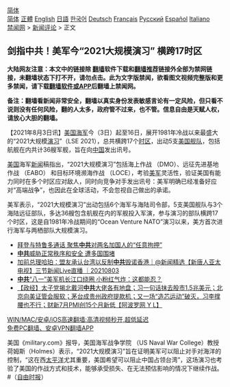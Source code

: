  <!-- 面包屑导航 --> <div class="breadcrumb"><!-- GTranslate: https://gtranslate.io/ -->  <div class="switcher notranslate">  <div class="selected">  <a href="#" onclick="return false;"> 简体</a>  </div>  <div class="option">  <a href="https://www.bannedbook.org" onclick="doGTranslate('zh-CN|zh-CN');jQuery('div.switcher div.selected a').html(jQuery(this).html());return false;" title="简体中文" class="nturl selected"> 简体</a>  <a href="https://www.bannedbook.org/zh-tw/" onclick="doGTranslate('zh-CN|zh-TW');jQuery('div.switcher div.selected a').html(jQuery(this).html());return false;" title="繁體中文" class="nturl"> 正體</a>  <a href="https://www.bannedbook.org/en/" onclick="doGTranslate('zh-CN|en');jQuery('div.switcher div.selected a').html(jQuery(this).html());return false;" title="English" class="nturl"> English</a>  <a href="https://www.bannedbook.org/ja/" onclick="doGTranslate('zh-CN|ja');jQuery('div.switcher div.selected a').html(jQuery(this).html());return false;" title="日本語" class="nturl"> 日語</a>  <a href="https://www.bannedbook.org/ko/" onclick="doGTranslate('zh-CN|ko');jQuery('div.switcher div.selected a').html(jQuery(this).html());return false;" title="한국어" class="nturl"> 한국어</a>  <a href="https://www.bannedbook.org/de/" onclick="doGTranslate('zh-CN|de');jQuery('div.switcher div.selected a').html(jQuery(this).html());return false;" title="Deutsch" class="nturl"> Deutsch</a>  <a href="https://www.bannedbook.org/fr/" onclick="doGTranslate('zh-CN|fr');jQuery('div.switcher div.selected a').html(jQuery(this).html());return false;" title="Français" class="nturl"> Français</a>  <a href="https://www.bannedbook.org/ru/" onclick="doGTranslate('zh-CN|ru');jQuery('div.switcher div.selected a').html(jQuery(this).html());return false;" title="Русский" class="nturl"> Русский</a>  <a href="https://www.bannedbook.org/es/" onclick="doGTranslate('zh-CN|es');jQuery('div.switcher div.selected a').html(jQuery(this).html());return false;" title="Español" class="nturl"> Español</a>  <a href="https://www.bannedbook.org/it/" onclick="doGTranslate('zh-CN|it');jQuery('div.switcher div.selected a').html(jQuery(this).html());return false;" title="Italiano" class="nturl"> Italiano</a>  </div>  </div>      <div class='breadcrumb-sub'><!-- Breadcrumb NavXT 6.3.0 --> <a href="https://www.bannedbook.org/" class="home">禁闻网</a> &gt; <a href="https://www.bannedbook.org/bnews/comments/" class="category">新闻评论</a> &gt; 正文</div></div><h2>剑指中共！美军今“2021大规模演习” 横跨17时区</h2> <p class="notice"><b>大陆网友注意：本文中的链接除 <a href="https://github.com/bannedbook/fanqiang" >翻墙</a>软件下载和<a href="https://github.com/killgcd/justmysocks/blob/master/README.md">翻墙推荐</a>链接外全部为禁网链接，未翻墙状态下打不开，请勿点击。此为文字版禁闻，欲看图文视频完整版和更多禁闻，请下载<a href="https://github.com/bannedbook/fanqiang">翻墙软件或APP</a>后翻墙上禁闻网。</p><p>备注：翻墙看新闻非常安全，翻墙以真实身份发表敏感言论有一定风险，但只看不说则没有任何风险，翻的人太多，政府管不过来，也不管。信息自由是天赋人权，请放心大胆的翻墙。</b></p>  <div class="entry"> <p>              <a href="https://i2.wp.com/upload-images-bucket-v64rleca837do.s3.eu-west-1.amazonaws.com/wp-content/uploads/2021/08/03140510/0803-2021usa.png?fit=361%2C209&#038;ssl=1" data-caption=""></a>                            </p> <p>【2021年8月3日讯】<a href="https://www.bannedbook.org/bnews/tag/%e7%be%8e%e5%9b%bd%e6%b5%b7%e5%86%9b/" class="st_tag internal_tag" rel="tag" title="标签 美国海军 下的日志">美国海军</a>今（3日）起至16日，展开1981年冷战以来最盛大的“2021大规模<a href="https://www.bannedbook.org/bnews/tag/%E6%BC%94%E4%B9%A0/" class="st_tag internal_tag" rel="tag" title="标签 演习 下的日志">演习</a>”（LSE 2021），总共横跨17个<a href="https://www.bannedbook.org/bnews/tag/%E6%97%B6%E5%8C%BA/" class="st_tag internal_tag" rel="tag" title="标签 时区 下的日志">时区</a>，出动5支<a href="https://www.bannedbook.org/bnews/tag/%E7%BE%8E%E5%9B%BD%E8%88%B0%E9%98%9F/" class="st_tag internal_tag" rel="tag" title="标签 美国舰队 下的日志">美国舰队</a>，包括航舰在内共计36艘军舰，旨在向<span class='wp_keywordlink_affiliate'><a href="https://www.bannedbook.org/" title="中国" target="_blank">中国</a></span>发出讯号。</p>  <p><a href="https://www.bannedbook.org/bnews/tag/%e7%be%8e%e5%9b%bd/" class="st_tag internal_tag" rel="tag" title="标签 美国 下的日志">美国</a>海军<span class='wp_keywordlink_affiliate'><a href="https://www.bannedbook.org/" title="新闻">新闻</a></span>稿指出，“2021大规模演习”包括海上作战 （DMO）、远征先进基地作战 （EABO） 和目标环境濒海作战 （LOCE），考验<a href="https://www.bannedbook.org/bnews/tag/%e7%be%8e%e5%86%9b/" class="st_tag internal_tag" rel="tag" title="标签 美军 下的日志">美军</a>灵活性，验证美国有能力同时在多个时区应对敌人，同时向竞争对手发出讯号：美军明确已经准备好应对“高端战争”，也因此在全球活动，不会忽视自己做出的承诺。</p> <p>美军表示，“2021大规模演习”出动包括6个海军与海陆司令部，5支美国舰队与3个海陆远征部队，多达36艘包含航舰在内的军舰投入军演，参与演习的部队横跨17个时区，这是自1981年冷战期间的“Ocean Venture NATO”演习以来，美方首次进行海军与两栖部队大规模演习。</p>  <ul class='op-related-articles' title='相关阅读'> <li><a href='https://www.bannedbook.org/bnews/comments/20210803/1599592.html' target='_blank'>拜登与特鲁多通话 聚焦<b>中共</b>对两名加国人的“任意拘押”</a></li> <li><a href='https://www.bannedbook.org/bnews/ssgc/20210803/1599574.html' target='_blank'><b>中共</b>威胁正常秩序和安全 遭多国围堵</a></li> <li><a href='https://www.bannedbook.org/bnews/bannedvideo/20210803/1599569.html' target='_blank'>加前总理哈珀：盟友承认台湾以反制<b>中共</b>毁诺香港｜@新闻精选【新唐人亚太电视】三节新闻Live直播 ｜20210803</a></li> <li><a href='https://www.bannedbook.org/bnews/comments/20210803/1599559.html' target='_blank'><b>中共</b>“八一”美军机长江口绕圈 小粉红气炸：这都能忍？</a></li> <li><a href='https://www.bannedbook.org/bnews/bannedvideo/20210803/1599536.html' target='_blank'>【政经】太子党揭北戴河<b>中共</b>大佬各有地盘；习一句话抹去股市1.5兆美元；北京向美证管会服软；茅台成贵州政府提款机；又一场“造芯运动”破灭，习李撑腰也不行；财新7月PMI创15个月新低【阿波罗网 Y L】</a></li> </ul> <p class="texttj"> <a href="https://github.com/bannedbook/fanqiang/wiki/V2ray%E6%9C%BA%E5%9C%BA" target="_blank">WIN/MAC/安卓/iOS高速翻墙:高清视频秒开,超低延迟</a><br/> <a href="https://github.com/bannedbook/fanqiang/wiki/%E7%A6%81%E9%97%BB%E7%BD%91%E5%AE%89%E5%8D%93%E7%BF%BB%E5%A2%99%E6%96%B0%E9%97%BBAPP" target="_blank">免费PC翻墙、安卓VPN翻墙APP</a></p><p>美国《military.com》报导，美国海军战争学院 （US Naval War College）教授荷姆斯（Holmes）表示，“2021大规模演习”旨在证明美军可以阻止对手对海洋的控制，“这在西<a href="https://www.bannedbook.org/bnews/tag/%e5%a4%aa%e5%b9%b3%e6%b4%8b/" class="st_tag internal_tag" rel="tag" title="标签 太平洋 下的日志">太平洋</a>尤其重要，美国希望可以阻止中国占领台湾”，这场演习也考验了美国的作战方式和技术，能够承受损失、在无法预估影响的情况下继续作战。#（<a href="https://news.ltn.com.tw/news/world/breakingnews/3626309">自由时报</a>）</p> <a name='sharetosocial'></a>  <div style="margin-bottom:5px;padding-bottom:5px;clear:both"> <div id="archive-pix-1" class="banner-ads"> <!-- AuctionX Display platform tag START --> <div id="26318x728x90x621x_ADSLOT2" clicktrack="%%CLICK_URL_ESC%%"></div> <!-- AuctionX Display platform tag END --> </div> <div id="archive-pix-2" class="banner-ads"> <!-- AuctionX Display platform tag START --> <div id="26315x300x250x621x_ADSLOT2" clicktrack="%%CLICK_URL_ESC%%"></div> <!-- AuctionX Display platform tag END --> </div> </div>  <div id="archive-pix-1" class="banner-ads"> <!-- AuctionX Display platform tag START --> <div id="26318x728x90x621x_ADSLOT3" clicktrack="%%CLICK_URL_ESC%%"></div> <!-- AuctionX Display platform tag END --> </div> </div><!--END ENTRY--> 